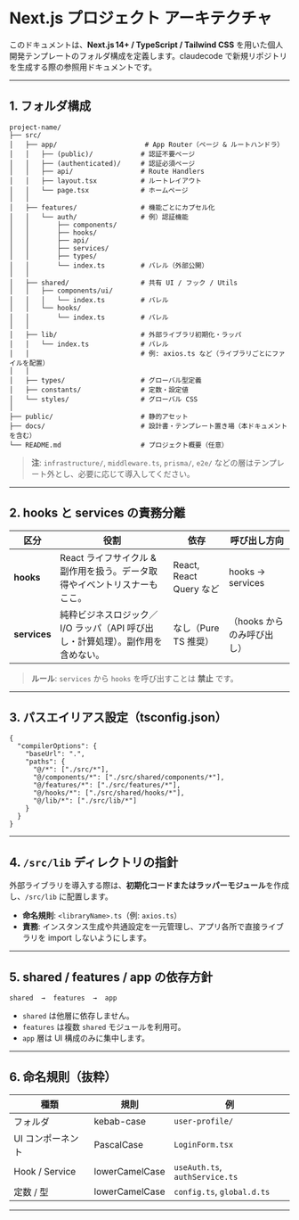 # Next.js プロジェクト アーキテクチャ

このドキュメントは、**Next.js 14+ / TypeScript / Tailwind CSS** を用いた個人開発テンプレートのフォルダ構成を定義します。claudecode で新規リポジトリを生成する際の参照用ドキュメントです。

---

## 1. フォルダ構成

```text
project-name/
├── src/
│   ├── app/                      # App Router（ページ & ルートハンドラ）
│   │   ├── (public)/            # 認証不要ページ
│   │   ├── (authenticated)/     # 認証必須ページ
│   │   ├── api/                 # Route Handlers
│   │   ├── layout.tsx           # ルートレイアウト
│   │   └── page.tsx             # ホームページ
│   │
│   ├── features/                # 機能ごとにカプセル化
│   │   └── auth/                # 例）認証機能
│   │       ├── components/
│   │       ├── hooks/
│   │       ├── api/
│   │       ├── services/
│   │       ├── types/
│   │       └── index.ts         # バレル（外部公開）
│   │
│   ├── shared/                  # 共有 UI / フック / Utils
│   │   ├── components/ui/
│   │   │   └── index.ts         # バレル
│   │   └── hooks/
│   │       └── index.ts         # バレル
│   │
│   ├── lib/                     # 外部ライブラリ初期化・ラッパ
│   │   └── index.ts             # バレル
│   │                            # 例: axios.ts など（ライブラリごとにファイルを配置）
│   │
│   ├── types/                   # グローバル型定義
│   ├── constants/               # 定数・設定値
│   └── styles/                  # グローバル CSS
│
├── public/                      # 静的アセット
├── docs/                        # 設計書・テンプレート置き場（本ドキュメントを含む）
└── README.md                    # プロジェクト概要（任意）
```

> **注**: `infrastructure/`, `middleware.ts`, `prisma/`, `e2e/` などの層はテンプレート外とし、必要に応じて導入してください。

---

## 2. hooks と services の責務分離

| 区分         | 役割                                                                           | 依存                    | 呼び出し方向               |
| ------------ | ------------------------------------------------------------------------------ | ----------------------- | -------------------------- |
| **hooks**    | React ライフサイクル & 副作用を扱う。データ取得やイベントリスナーもここ。      | React, React Query など | hooks → services           |
| **services** | 純粋ビジネスロジック／I/O ラッパ（API 呼び出し・計算処理）。副作用を含めない。 | なし（Pure TS 推奨）    | （hooks からのみ呼び出し） |

> **ルール**: `services` から `hooks` を呼び出すことは **禁止** です。

---

## 3. パスエイリアス設定（tsconfig.json）

```jsonc
{
  "compilerOptions": {
    "baseUrl": ".",
    "paths": {
      "@/*": ["./src/*"],
      "@/components/*": ["./src/shared/components/*"],
      "@/features/*": ["./src/features/*"],
      "@/hooks/*": ["./src/shared/hooks/*"],
      "@/lib/*": ["./src/lib/*"]
    }
  }
}
```

---

## 4. `/src/lib` ディレクトリの指針

外部ライブラリを導入する際は、**初期化コードまたはラッパーモジュール**を作成し、`/src/lib` に配置します。

- **命名規則**: `<libraryName>.ts`（例: `axios.ts`）
- **責務**: インスタンス生成や共通設定を一元管理し、アプリ各所で直接ライブラリを import しないようにします。

---

## 5. shared / features / app の依存方針

```
shared  →  features  →  app
```

- `shared` は他層に依存しません。
- `features` は複数 `shared` モジュールを利用可。
- `app` 層は UI 構成のみに集中します。

---

## 6. 命名規則（抜粋）

| 種類              | 規則           | 例                             |
| ----------------- | -------------- | ------------------------------ |
| フォルダ          | kebab-case     | `user-profile/`                |
| UI コンポーネント | PascalCase     | `LoginForm.tsx`                |
| Hook / Service    | lowerCamelCase | `useAuth.ts`, `authService.ts` |
| 定数 / 型         | lowerCamelCase | `config.ts`, `global.d.ts`     |

---
